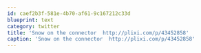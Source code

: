 ```yaml
---
id: caef2b3f-581e-4b70-af61-9c167212c33d
blueprint: text
category: twitter
title: 'Snow on the connector  http://plixi.com/p/43452858'
caption: 'Snow on the connector  http://plixi.com/p/43452858'
---
```

